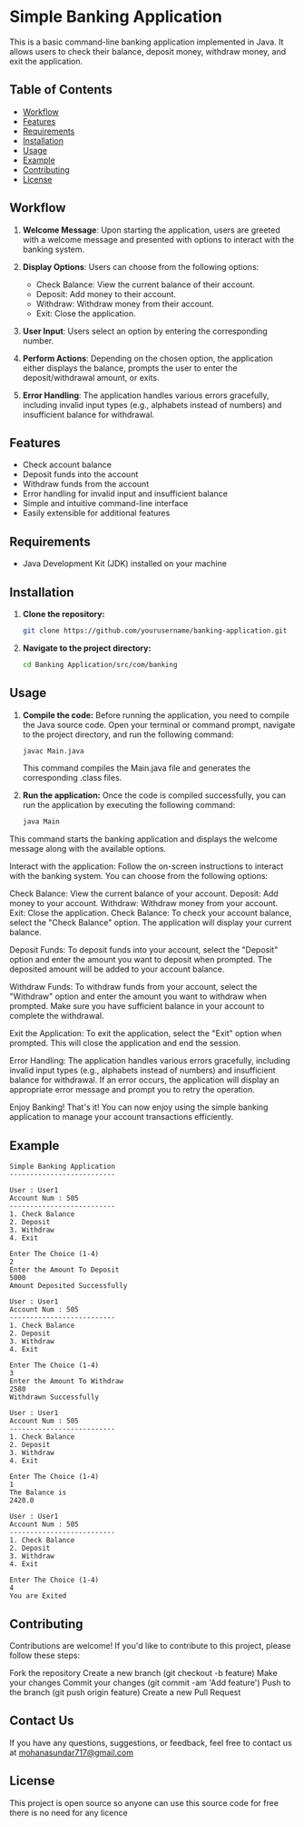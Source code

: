 # Simple Banking Application

This is a basic command-line banking application implemented in Java. It allows users to check their balance, deposit money, withdraw money, and exit the application.

## Table of Contents

- [Workflow](#Workflow)
- [Features](#Features)
- [Requirements](#Requirements)
- [Installation](#Installation)
- [Usage](#Usage)
- [Example](#Example)
- [Contributing](#Contributing)
- [License](#License)

## Workflow

1. **Welcome Message**: Upon starting the application, users are greeted with a welcome message and presented with options to interact with the banking system.

2. **Display Options**: Users can choose from the following options:
   - Check Balance: View the current balance of their account.
   - Deposit: Add money to their account.
   - Withdraw: Withdraw money from their account.
   - Exit: Close the application.

3. **User Input**: Users select an option by entering the corresponding number.

4. **Perform Actions**: Depending on the chosen option, the application either displays the balance, prompts the user to enter the deposit/withdrawal amount, or exits.

5. **Error Handling**: The application handles various errors gracefully, including invalid input types (e.g., alphabets instead of numbers) and insufficient balance for withdrawal.

## Features

- Check account balance
- Deposit funds into the account
- Withdraw funds from the account
- Error handling for invalid input and insufficient balance
- Simple and intuitive command-line interface
- Easily extensible for additional features

## Requirements

- Java Development Kit (JDK) installed on your machine

## Installation

1. **Clone the repository:**
   ```bash
   git clone https://github.com/yourusername/banking-application.git
   ```
2. **Navigate to the project directory:**
   ```bash
   cd Banking Application/src/com/banking
   ```
## Usage

1. **Compile the code:**
   Before running the application, you need to compile the Java source code. Open your terminal or command prompt, navigate to the project directory, and run the following command:
   ```bash
   javac Main.java
   ```
   This command compiles the Main.java file and generates the corresponding .class files.

2. **Run the application:**
  Once the code is compiled successfully, you can run the application by executing the following command:
     ```bash
     java Main
     ```
This command starts the banking application and displays the welcome message along with the available options.

Interact with the application:
Follow the on-screen instructions to interact with the banking system. You can choose from the following options:

Check Balance: View the current balance of your account.
Deposit: Add money to your account.
Withdraw: Withdraw money from your account.
Exit: Close the application.
Check Balance:
To check your account balance, select the "Check Balance" option. The application will display your current balance.

Deposit Funds:
To deposit funds into your account, select the "Deposit" option and enter the amount you want to deposit when prompted. The deposited amount will be added to your account balance.

Withdraw Funds:
To withdraw funds from your account, select the "Withdraw" option and enter the amount you want to withdraw when prompted. Make sure you have sufficient balance in your account to complete the withdrawal.

Exit the Application:
To exit the application, select the "Exit" option when prompted. This will close the application and end the session.

Error Handling:
The application handles various errors gracefully, including invalid input types (e.g., alphabets instead of numbers) and insufficient balance for withdrawal. If an error occurs, the application will display an appropriate error message and prompt you to retry the operation.

Enjoy Banking!
That's it! You can now enjoy using the simple banking application to manage your account transactions efficiently.

## Example
  ```
Simple Banking Application
--------------------------

User : User1
Account Num : 505
--------------------------
1. Check Balance
2. Deposit
3. Withdraw
4. Exit

Enter The Choice (1-4)
2
Enter the Amount To Deposit
5000
Amount Deposited Successfully

User : User1
Account Num : 505
--------------------------
1. Check Balance
2. Deposit
3. Withdraw
4. Exit

Enter The Choice (1-4)
3
Enter the Amount To Withdraw
2580
Withdrawn Successfully

User : User1
Account Num : 505
--------------------------
1. Check Balance
2. Deposit
3. Withdraw
4. Exit

Enter The Choice (1-4)
1
The Balance is
2420.0

User : User1
Account Num : 505
--------------------------
1. Check Balance
2. Deposit
3. Withdraw
4. Exit

Enter The Choice (1-4)
4
You are Exited
```

## Contributing
Contributions are welcome! If you'd like to contribute to this project, please follow these steps:

Fork the repository
Create a new branch (git checkout -b feature)
Make your changes
Commit your changes (git commit -am 'Add feature')
Push to the branch (git push origin feature)
Create a new Pull Request

## Contact Us
If you have any questions, suggestions, or feedback, feel free to contact us at mohanasundar717@gmail.com

## License
This project is open source so anyone can use this source code for free there is no need for any licence
